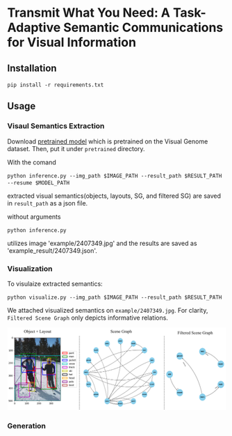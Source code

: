 # Transmit What You Need: A Task-Adaptive Semantic Communications for Visual Information

## Installation
```
pip install -r requirements.txt
```

## Usage
### Visaul Semantics Extraction
Download [pretrained model](https://drive.google.com/file/d/1id6oD_iwiNDD6HyCn2ORgRTIKkPD3tUD/view) which is pretrained on the Visual Genome dataset. Then, put it under `pretrained` directory.

With the comand
```
python inference.py --img_path $IMAGE_PATH --result_path $RESULT_PATH --resume $MODEL_PATH
```
extracted visual semantics(objects, layouts, SG, and filtered SG) are saved in `result_path` as a json file.

without arguments
```
python inference.py
```
utilizes image 'example/2407349.jpg' and the results are saved as 'example_result/2407349.json'.

### Visualization
To visulaize extracted semantics:
```
python visualize.py --img_path $IMAGE_PATH --result_path $RESULT_PATH
```

We attached visualized semantics on `example/2407349.jpg`. For clarity, `Filtered Scene Graph` only depicts informative relations. 

<p align="center">
  <img src="example_result/visualization_2407349.png">
</p>

### Generation

